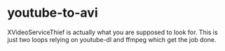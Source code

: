 youtube-to-avi
==============

XVideoServiceThief is actually what you are supposed to look for. This is just two loops relying on youtube-dl and ffmpeg which get the job done.

